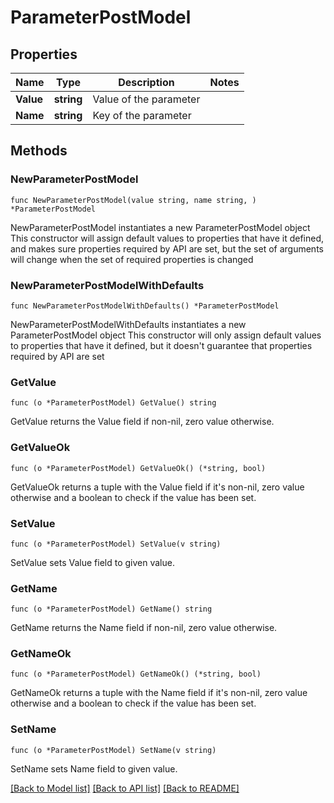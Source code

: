 # ParameterPostModel

## Properties

Name | Type | Description | Notes
------------ | ------------- | ------------- | -------------
**Value** | **string** | Value of the parameter | 
**Name** | **string** | Key of the parameter | 

## Methods

### NewParameterPostModel

`func NewParameterPostModel(value string, name string, ) *ParameterPostModel`

NewParameterPostModel instantiates a new ParameterPostModel object
This constructor will assign default values to properties that have it defined,
and makes sure properties required by API are set, but the set of arguments
will change when the set of required properties is changed

### NewParameterPostModelWithDefaults

`func NewParameterPostModelWithDefaults() *ParameterPostModel`

NewParameterPostModelWithDefaults instantiates a new ParameterPostModel object
This constructor will only assign default values to properties that have it defined,
but it doesn't guarantee that properties required by API are set

### GetValue

`func (o *ParameterPostModel) GetValue() string`

GetValue returns the Value field if non-nil, zero value otherwise.

### GetValueOk

`func (o *ParameterPostModel) GetValueOk() (*string, bool)`

GetValueOk returns a tuple with the Value field if it's non-nil, zero value otherwise
and a boolean to check if the value has been set.

### SetValue

`func (o *ParameterPostModel) SetValue(v string)`

SetValue sets Value field to given value.


### GetName

`func (o *ParameterPostModel) GetName() string`

GetName returns the Name field if non-nil, zero value otherwise.

### GetNameOk

`func (o *ParameterPostModel) GetNameOk() (*string, bool)`

GetNameOk returns a tuple with the Name field if it's non-nil, zero value otherwise
and a boolean to check if the value has been set.

### SetName

`func (o *ParameterPostModel) SetName(v string)`

SetName sets Name field to given value.



[[Back to Model list]](../README.md#documentation-for-models) [[Back to API list]](../README.md#documentation-for-api-endpoints) [[Back to README]](../README.md)


